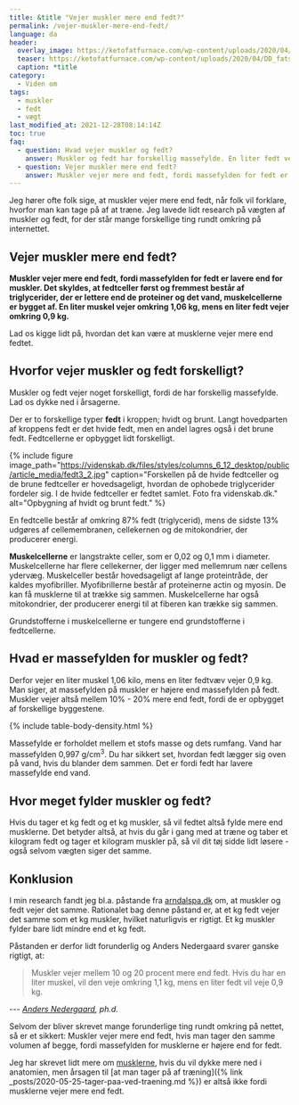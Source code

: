 ```yaml
---
title: &title "Vejer muskler mere end fedt?"
permalink: /vejer-muskler-mere-end-fedt/
language: da
header:
  overlay_image: https://ketofatfurnace.com/wp-content/uploads/2020/04/DD_fats_topp_yellow3.jpg
  teaser: https://ketofatfurnace.com/wp-content/uploads/2020/04/DD_fats_topp_yellow3.jpg
  caption: *title
category:
  - Viden om
tags:
  - muskler
  - fedt
  - vægt
last_modified_at: 2021-12-28T08:14:14Z
toc: true
faq:
  - question: Hvad vejer muskler og fedt?
    answer: Muskler og fedt har forskellig massefylde. En liter fedt vejer omkring 0,9 kg, mens en liter muskel vejer omkring 1,06 kg.
  - question: Vejer muskler mere end fedt?
    answer: Muskler vejer mere end fedt, fordi massefylden for fedt er lavere end for muskler. Det skyldes, at fedtceller først og fremmest består af triglycerider, der er lettere end de proteiner og det vand, muskelcellerne er bygget af. En liter muskel vejer omkring 1,06 kg, mens en liter fedt vejer omkring 0,9 kg.
---
```


Jeg hører ofte folk sige, at muskler vejer mere end fedt, når folk vil forklare, hvorfor man kan tage på af at træne. Jeg lavede lidt research på vægten af muskler og fedt, for der står mange forskellige ting rundt omkring på internettet.

## Vejer muskler mere end fedt?

**Muskler vejer mere end fedt, fordi massefylden for fedt er lavere end for muskler. Det skyldes, at fedtceller først og fremmest består af triglycerider, der er lettere end de proteiner og det vand, muskelcellerne er bygget af. En liter muskel vejer omkring 1,06 kg, mens en liter fedt vejer omkring 0,9 kg.**

Lad os kigge lidt på, hvordan det kan være at musklerne vejer mere end fedtet.

## Hvorfor vejer muskler og fedt forskelligt?

Muskler og fedt vejer noget forskelligt, fordi de har forskellig massefylde. Lad os dykke ned i årsagerne.

Der er to forskellige typer **fedt** i kroppen; hvidt og brunt. Langt hovedparten af kroppens fedt er det hvide fedt, men en andel lagres også i det brune fedt. Fedtcellerne er opbygget lidt forskelligt.

{% include figure image_path="https://videnskab.dk/files/styles/columns_6_12_desktop/public/article_media/fedt3_2.jpg" caption="Forskellen på de hvide fedtceller og de brune fedtceller er hovedsageligt, hvordan de ophobede triglycerider fordeler sig. I de hvide fedtceller er fedtet samlet. Foto fra videnskab.dk." alt="Opbygning af hvidt og brunt fedt." %}

En fedtcelle består af omkring 87% fedt (triglycerid), mens de sidste 13% udgøres af cellemembranen, cellekernen og de mitokondrier, der producerer energi. 

**Muskelcellerne** er langstrakte celler, som er 0,02 og 0,1 mm i diameter. Muskelcellerne har flere cellekerner, der ligger med mellemrum nær cellens ydervæg. Muskelceller består hovedsageligt af lange proteintråde, der kaldes myofibriller. Myofibrillerne består af proteinerne actin og myosin. De kan få musklerne til at trække sig sammen. Muskelcellerne har også mitokondrier, der producerer energi til at fiberen kan trække sig sammen.

Grundstofferne i muskelcellerne er tungere end grundstofferne i fedtcellerne.

## Hvad er massefylden for muskler og fedt?

Derfor vejer en liter muskel 1,06 kilo, mens en liter fedtvæv vejer 0,9 kg. Man siger, at massefylden på muskler er højere end massefylden på fedt. Muskler vejer altså mellem 10% - 20% mere end fedt, fordi de er opbygget af forskellige byggestene.

{% include table-body-density.html %}

Massefylde er forholdet mellem et stofs masse og dets rumfang. Vand har massefylden 0,997 g/cm<sup>3</sup>. Du har sikkert set, hvordan fedt lægger sig oven på vand, hvis du blander dem sammen. Det er fordi fedt har lavere massefylde end vand.

## Hvor meget fylder muskler og fedt?

Hvis du tager et kg fedt og et kg muskler, så vil fedtet altså fylde mere end musklerne. Det betyder altså, at hvis du går i gang med at træne og taber et kilogram fedt og tager et kilogram muskler på, så vil dit tøj sidde lidt løsere - også selvom vægten siger det samme.

## Konklusion

I min research fandt jeg bl.a. påstande fra [arndalspa.dk](https://arndalspa.dk/muskler-og-fedt-vejer-det-samme-nu-med-forklaring/) om, at muskler og fedt vejer det samme. Rationalet bag denne påstand er, at et kg fedt vejer det samme som et kg muskler, hvilket naturligvis er rigtigt. Et kg muskler fylder bare lidt mindre end et kg fedt.

Påstanden er derfor lidt forunderlig og Anders Nedergaard svarer ganske rigtigt, at:

> Muskler vejer mellem 10 og 20 procent mere end fedt. Hvis du har en liter muskel, vil den veje omkring 1,1 kg, mens en liter fedt vil veje 0,9 kg.

--- <cite>[Anders Nedergaard](https://www.alt.dk/sundhed/hvor-meget-mere-vejer-muskler-end-fedt), ph.d.</cite>

Selvom der bliver skrevet mange forunderlige ting rundt omkring på nettet, så er et sikkert: Muskler vejer mere end fedt, hvis man tager den samme volumen af begge, fordi massefylden for musklerne er højere end for fedt.

Jeg har skrevet lidt mere om [musklerne](/muskler/), hvis du vil dykke mere ned i anatomien, men årsagen til [at man tager på af træning]({% link _posts/2020-05-25-tager-paa-ved-traening.md %}) er altså ikke fordi musklerne vejer mere end fedt.
